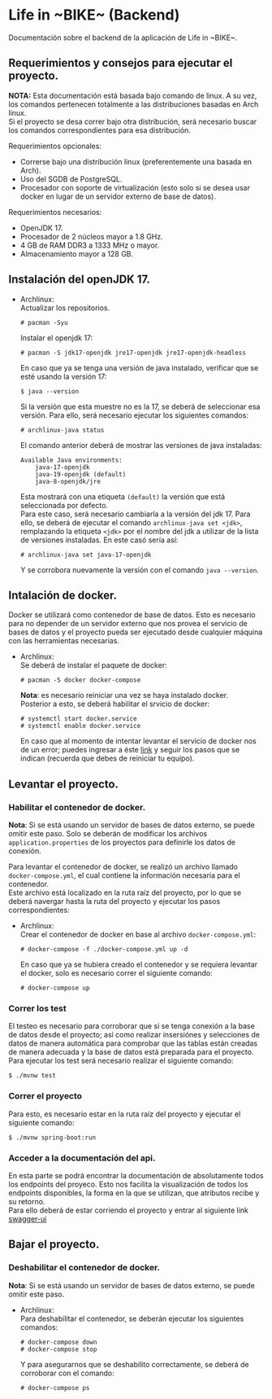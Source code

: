 # Life in ~BIKE~ (Backend)
Documentación sobre el backend de la aplicación de Life in ~BIKE~.

## Requerimientos y consejos para ejecutar el proyecto.
**NOTA:** Esta documentación está basada bajo comando de linux. A su vez, los comandos pertenecen
totalmente a las distribuciones basadas en Arch linux.  
Si el proyecto se desa correr bajo otra distribución, será necesario buscar los comandos
correspondientes para esa distribución.

Requerimientos opcionales:
* Correrse bajo una distribución linux (preferentemente una basada en Arch).
* Uso del SGDB de PostgreSQL.
* Procesador con soporte de virtualización (esto solo si se desea usar docker en lugar de un
servidor externo de base de datos).

Requerimientos necesarios:
* OpenJDK 17.
* Procesador de 2 núcleos mayor a 1.8 GHz.
* 4 GB de RAM DDR3 a 1333 MHz o mayor.
* Almacenamiento mayor a 128 GB.

## Instalación del openJDK 17.
* Archlinux:   
    Actualizar los repositorios.
    ``` console
    # pacman -Syu
    ```
    Instalar el openjdk 17:
    ``` console
    # pacman -S jdk17-openjdk jre17-openjdk jre17-openjdk-headless
    ```
    En caso que ya se tenga una versión de java instalado, verificar que se esté usando la versión 17:
    ``` console
    $ java --version
    ```
    Si la versión que esta muestre no es la 17, se deberá de seleccionar esa versión. Para ello,
    será necesario ejecutar los siguientes comandos:
    ``` console
    # archlinux-java status
    ```
    El comando anterior deberá de mostrar las versiones de java instaladas:
    ``` console
    Available Java environments:
        java-17-openjdk
        java-19-openjdk (default)
        java-8-openjdk/jre
    ```
    Esta mostrará con una etiqueta ```(default)``` la versión que está seleccionada por defecto.   
    Para este caso, será necesario cambiarla a la versión del jdk 17. Para ello, se deberá de
    ejecutar el comando ```archlinux-java set <jdk>```, remplazando la etiqueta ```<jdk>``` por el
    nombre del jdk a utilizar de la lista de versiones instaladas. En este casó sería así:
    ``` console
    # archlinux-java set java-17-openjdk
    ```
    Y se corrobora nuevamente la versión con el comando ```java --version```.

## Intalación de docker.
Docker se utilizará como contenedor de base de datos.
Esto es necesario para no depender de un servidor externo que nos provea el servicio de bases de
datos y el proyecto pueda ser ejecutado desde cualquier máquina con las herramientas necesarias.

* Archlinux:   
    Se deberá de instalar el paquete de docker:
    ```console
    # pacman -S docker docker-compose
    ```
    **Nota**: es necesario reiniciar una vez se haya instalado docker.   
    Posterior a esto, se deberá habilitar el srvicio de docker:
    ```console
    # systemctl start docker.service
    # systemctl enable docker.service
    ```
    En caso que al momento de intentar levantar el servicio de docker nos de un error; puedes
    ingresar a éste [link](https://bbs.archlinux.org/viewtopic.php?id=194087) y seguir los pasos
    que se indican (recuerda que debes de reiniciar tu equipo).

## Levantar el proyecto.
### Habilitar el contenedor de docker.

**Nota**: Si se está usando un servidor de bases de datos externo, se puede omitir este paso.
Solo se deberán de modificar los archivos ```application.properties``` de los proyectos para
definirle los datos de conexión.

Para levantar el contenedor de docker, se realizó un archivo llamado ```docker-compose.yml```, el 
cual contiene la información necesaria para el contenedor.   
Este archivo está localizado en la ruta raíz del proyecto, por lo que se deberá navergar hasta la
ruta del proyecto y ejecutar los pasos correspondientes:
* Archlinux:   
    Crear el contenedor de docker en base al archivo ```docker-compose.yml```:
    ``` console
    # docker-compose -f ./docker-compose.yml up -d
    ```

    En caso que ya se hubiera creado el contenedor y se requiera levantar el docker, solo es
    necesario correr el siguiente comando:
    ``` console
    # docker-compose up
    ```

### Correr los test
El testeo es necesario para corroborar que si se tenga conexión a la base de datos desde el
proyecto; así como realizar insersiónes y selecciones de datos de manera automática para comprobar
que las tablas están creadas de manera adecuada y la base de datos está preparada para el proyecto.
Para ejecutar los test será necesario realizar el siguiente comando:
``` console
$ ./mvnw test
```

### Correr el proyecto
Para esto, es necesario estar en la ruta raíz del proyecto y ejecutar el siguiente comando:
``` console
$ ./mvnw spring-boot:run
```

### Acceder a la documentación del api.
En esta parte se podrá encontrar la documentación de absolutamente todos los endpoints del proyeco.
Esto nos facilita la visualización de todos los endpoints disponibles, la forma en la que se
utilizan, que atributos recibe y su retorno.   
Para ello deberá de estar corriendo el proyecto y entrar al siguiente link [swagger-ui](http://localhost:8080/swagger-ui.html)

## Bajar el proyecto.
### Deshabilitar el contenedor de docker.
**Nota**: Si se está usando un servidor de bases de datos externo, se puede omitir este paso.
* Archlinux:   
    Para deshabilitar el contenedor, se deberán ejecutar los siguientes comandos:
    ``` console
    # docker-compose down
    # docker-compose stop
    ```
    Y para asegurarnos que se deshabilito correctamente, se deberá de corroborar con el comando:
    ```console
    # docker-compose ps
    ```
